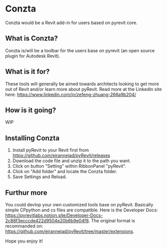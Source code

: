 # Conzta
Conzta would be a Revit add-in for users based on pyrevit core.
## What is Conzta?
Conzta is/will be a toolbar for the users base on pyrevit (an open source plugin for Autodesk Revit).
## What is it for?
These tools will generally be aimed towards architects looking to get more out of Revit and/or learn more about pyRevit.
Read more at the Linkedin site here: https://www.linkedin.com/in/zefeng-zhuang-266a9b204/
## How is it going?
WIP
## Installing Conzta
1. Install pyRevit to your Revit first from https://github.com/eirannejad/pyRevit/releases
2. Download the code file and unzip it to the path you want.
3. Click on button "Setting" within RibbonPanel "pyRevit".
4. Click on "Add folder" and locate the Conzta folder.
5. Save Settings and Reload.
## Furthur more
You could devlop your own customized tools base on pyRevit. Basically simple CPpython and cs files are compatible. Here is the Developer Docs: https://pyrevitlabs.notion.site/Developer-Docs-2c88f3ecccde422d9504e20b6b9e04f8.
The original format is recommanded on: https://github.com/eirannejad/pyRevit/tree/master/extensions.

Hope you enjoy it!
